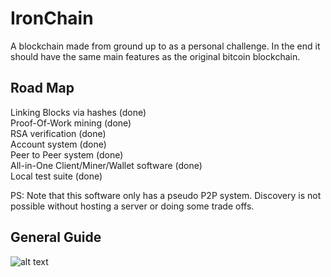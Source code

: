 # IronChain

A blockchain made from ground up to as a personal challenge. In the end it should have the same main features as the original bitcoin blockchain.

## Road Map

Linking Blocks via hashes (done)    
Proof-Of-Work mining (done)   
RSA verification (done)  
Account system  (done)  
Peer to Peer system (done)  
All-in-One Client/Miner/Wallet software (done)  
Local test suite (done)  

PS: Note that this software only has a pseudo P2P system. Discovery is not possible without hosting a server or doing some trade offs.


## General Guide

![alt text](https://puu.sh/xz0o9/64641f92e6.png "Main Window")
